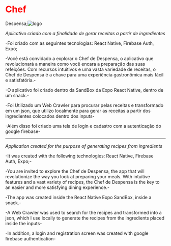 <h1 align="center"><h1 style="color: red">Chef</h1>Despensa</h1>;<img src="https://snack-code-uploads.s3.us-west-1.amazonaws.com/~asset/100a3f3d6518e0ce8c08f25594574c33" alt="logo">


*Aplicativo criado com a finalidade de gerar receitas a partir de ingredientes*

-Foi criado com as seguintes tecnologias: React Native, Firebase Auth, Expo;

-Você está convidado a explorar o Chef de Despensa, o aplicativo que revolucionará a maneira como você encara a preparação das suas refeições. Com recursos intuitivos e uma vasta variedade de receitas, o Chef de Despensa é a chave para uma experiência gastronômica mais fácil e satisfatória.-

-O aplicativo foi criado dentro da SandBox da Expo React Native, dentro de um snack.-

-Foi Utilizado um Web Crawler para procurar pelas receitas e transformado em um json, que utilizo localmente para gerar as receitas a partir dos ingredientes colocados dentro dos inputs-

-Além disso foi criado uma tela de login e cadastro com a autenticação do google firebase-

**************************************************************************************************************************************

*Application created for the purpose of generating recipes from ingredients*

-It was created with the following technologies: React Native, Firebase Auth, Expo;-

-You are invited to explore the Chef de Despensa, the app that will revolutionize the way you look at preparing your meals. With intuitive features and a vast variety of recipes, the Chef de Despensa is the key to an easier and more satisfying dining experience.-

-The app was created inside the React Native Expo SandBox, inside a snack.-

-A Web Crawler was used to search for the recipes and transformed into a json, which I use locally to generate the recipes from the ingredients placed inside the inputs-

-In addition, a login and registration screen was created with google firebase authentication-

